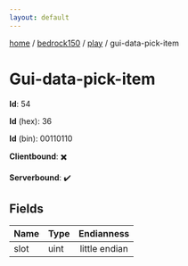 ```yaml
---
layout: default
---
```


[home](/)  /  [bedrock150](/protocol/bedrock150)  /  [play](/protocol/bedrock150/play)  /  gui-data-pick-item

# Gui-data-pick-item

**Id**: 54

**Id** (hex): 36

**Id** (bin): 00110110

**Clientbound**: ✖️

**Serverbound**: ✔️

## Fields

Name | Type | Endianness
---|---|:---:
slot | uint | little endian


